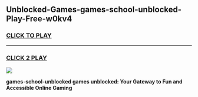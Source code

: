 
## Unblocked-Games-games-school-unblocked-Play-Free-w0kv4
<h3>
<a href="https://premium76.site?title=games-school-unblocked&ref=18A1">CLICK TO PLAY</a></h3>
<hr>

<h3>
<a href="https://premium76.site?title=games-school-unblocked&ref=18A1">CLICK 2 PLAY</a>
  
</h3>

<a href="https://premium76.site?title=games-school-unblocked&ref=18A1"><img src="https://clearcache.store/games.png"></a>


**games-school-unblocked games unblocked: Your Gateway to Fun and Accessible Online Gaming**
